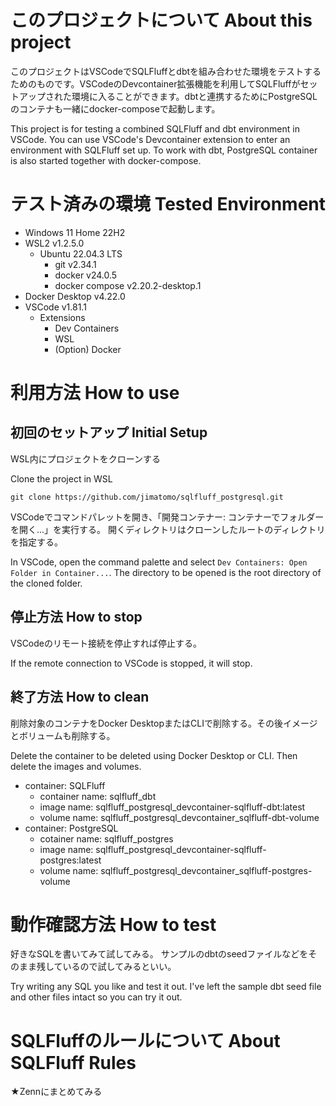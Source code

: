 # このプロジェクトについて About this project
このプロジェクトはVSCodeでSQLFluffとdbtを組み合わせた環境をテストするためのものです。VSCodeのDevcontainer拡張機能を利用してSQLFluffがセットアップされた環境に入ることができます。dbtと連携するためにPostgreSQLのコンテナも一緒にdocker-composeで起動します。

This project is for testing a combined SQLFluff and dbt environment in VSCode. You can use VSCode's Devcontainer extension to enter an environment with SQLFluff set up. To work with dbt, PostgreSQL container is also started together with docker-compose.


# テスト済みの環境 Tested Environment
- Windows 11 Home 22H2
- WSL2 v1.2.5.0
  - Ubuntu 22.04.3 LTS
    - git v2.34.1
    - docker v24.0.5
    - docker compose v2.20.2-desktop.1
- Docker Desktop v4.22.0
- VSCode v1.81.1
  - Extensions
    - Dev Containers
    - WSL
    - (Option) Docker


# 利用方法 How to use
## 初回のセットアップ Initial Setup
WSL内にプロジェクトをクローンする

Clone the project in WSL

```
git clone https://github.com/jimatomo/sqlfluff_postgresql.git
```



VSCodeでコマンドパレットを開き、「開発コンテナー: コンテナーでフォルダーを開く...」を実行する。
開くディレクトリはクローンしたルートのディレクトリを指定する。


In VSCode, open the command palette and select ```Dev Containers: Open Folder in Container...```. The directory to be opened is the root directory of the cloned folder.


## 停止方法 How to stop
VSCodeのリモート接続を停止すれば停止する。

If the remote connection to VSCode is stopped, it will stop.


## 終了方法 How to clean

削除対象のコンテナをDocker DesktopまたはCLIで削除する。その後イメージとボリュームも削除する。

Delete the container to be deleted using Docker Desktop or CLI. Then delete the images and volumes.

- container: SQLFluff
  - container name: sqlfluff_dbt
  - image name: sqlfluff_postgresql_devcontainer-sqlfluff-dbt:latest
  - volume name: sqlfluff_postgresql_devcontainer_sqlfluff-dbt-volume
- container: PostgreSQL
  - cotainer name: sqlfluff_postgres
  - image name: sqlfluff_postgresql_devcontainer-sqlfluff-postgres:latest
  - volume name: sqlfluff_postgresql_devcontainer_sqlfluff-postgres-volume

# 動作確認方法 How to test
好きなSQLを書いてみて試してみる。
サンプルのdbtのseedファイルなどをそのまま残しているので試してみるといい。

Try writing any SQL you like and test it out.
I've left the sample dbt seed file and other files intact so you can try it out.


# SQLFluffのルールについて About SQLFluff Rules
★Zennにまとめてみる
